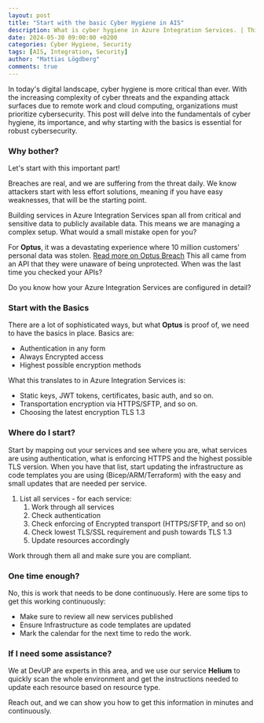 ```yaml
---
layout: post
title: "Start with the basic Cyber Hygiene in AIS"
description: What is cyber hygiene in Azure Integration Services. | This post gives an introduction to the concept Cyber Hygiene in Azure Integration Services.
date: 2024-05-30 09:00:00 +0200
categories: Cyber Hygiene, Security
tags: [AIS, Integration, Security]
author: "Mattias Lögdberg"
comments: true
---
```


In today's digital landscape, cyber hygiene is more critical than ever. With the increasing complexity of cyber threats and the expanding attack surfaces due to remote work and cloud computing, organizations must prioritize cybersecurity. This post will delve into the fundamentals of cyber hygiene, its importance, and why starting with the basics is essential for robust cybersecurity.

### Why bother?
Let's start with this important part!

Breaches are real, and we are suffering from the threat daily. We know attackers start with less effort solutions, meaning if you have easy weaknesses, that will be the starting point.

Building services in Azure Integration Services span all from critical and sensitive data to publicly available data. This means we are managing a complex setup. What would a small mistake open for you?

For **Optus**, it was a devastating experience where 10 million customers' personal data was stolen. [Read more on Optus Breach](https://www.bbc.com/news/world-australia-63056838)
This all came from an API that they were unaware of being unprotected. When was the last time you checked your APIs?

Do you know how your Azure Integration Services are configured in detail?

### Start with the Basics
There are a lot of sophisticated ways, but what **Optus** is proof of, we need to have the basics in place. Basics are:

* Authentication in any form
* Always Encrypted access
* Highest possible encryption methods

What this translates to in Azure Integration Services is:

* Static keys, JWT tokens, certificates, basic auth, and so on.
* Transportation encryption via HTTPS/SFTP, and so on.
* Choosing the latest encryption TLS 1.3

### Where do I start?

Start by mapping out your services and see where you are, what services are using authentication, what is enforcing HTTPS and the highest possible TLS version. When you have that list, start updating the infrastructure as code templates you are using (Bicep/ARM/Terraform) with the easy and small updates that are needed per service.

1. List all services - for each service:
    1. Work through all services
    1. Check authentication
    1. Check enforcing of Encrypted transport (HTTPS/SFTP, and so on)
    1. Check lowest TLS/SSL requirement and push towards TLS 1.3
    1. Update resources accordingly

Work through them all and make sure you are compliant.

### One time enough?
No, this is work that needs to be done continuously. Here are some tips to get this working continuously:
* Make sure to review all new services published
* Ensure Infrastructure as code templates are updated
* Mark the calendar for the next time to redo the work.

### If I need some assistance?
We at DevUP are experts in this area, and we use our service **Helium** to quickly scan the whole environment and get the instructions needed to update each resource based on resource type.

Reach out, and we can show you how to get this information in minutes and continuously.
